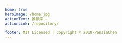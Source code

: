 ```yaml
---
home: true
heroImage: /home.jpg
actionText: 推荐库 →
actionLink: /repository/

footer: MIT Licensed | Copyright © 2018-PanJiaChen
---
```


